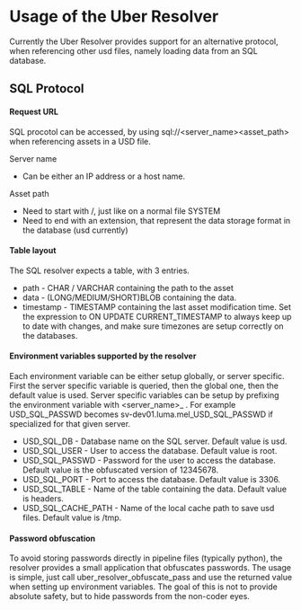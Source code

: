 # Usage of the Uber Resolver

Currently the Uber Resolver provides support for an alternative protocol, when referencing other usd files, namely loading data from an SQL database.

## SQL Protocol

#### Request URL

SQL procotol can be accessed, by using sql://<server_name><asset_path> when referencing assets in a USD file.

Server name
- Can be either an IP address or a host name.

Asset path
- Need to start with /, just like on a normal file SYSTEM
- Need to end with an extension, that represent the data storage format in the database (usd currently)

#### Table layout

The SQL resolver expects a table, with 3 entries.
- path - CHAR / VARCHAR containing the path to the asset
- data - (LONG/MEDIUM/SHORT)BLOB containing the data.
- timestamp - TIMESTAMP containing the last asset modification time. Set the expression to ON UPDATE CURRENT_TIMESTAMP to always keep up to date with changes, and make sure timezones are setup correctly on the databases.

#### Environment variables supported by the resolver

Each environment variable can be either setup globally, or server specific. First the server specific variable is queried, then the global one, then the default value is used. Server specific variables can be setup by prefixing the environment variable with <server_name>_ . For example USD_SQL_PASSWD becomes sv-dev01.luma.mel_USD_SQL_PASSWD if specialized for that given server.

- USD_SQL_DB - Database name on the SQL server. Default value is usd.
- USD_SQL_USER - User to access the database. Default value is root.
- USD_SQL_PASSWD - Password for the user to access the database. Default value is the obfuscated version of 12345678.
- USD_SQL_PORT - Port to access the database. Default value is 3306.
- USD_SQL_TABLE - Name of the table containing the data. Default value is headers.
- USD_SQL_CACHE_PATH - Name of the local cache path to save usd files. Default value is /tmp.

#### Password obfuscation

To avoid storing passwords directly in pipeline files (typically python), the resolver provides a small application that obfuscates passwords. The usage is simple, just call uber_resolver_obfuscate_pass <password> and use the returned value when setting up environment variables. The goal of this is not to provide absolute safety, but to hide passwords from the non-coder eyes.
